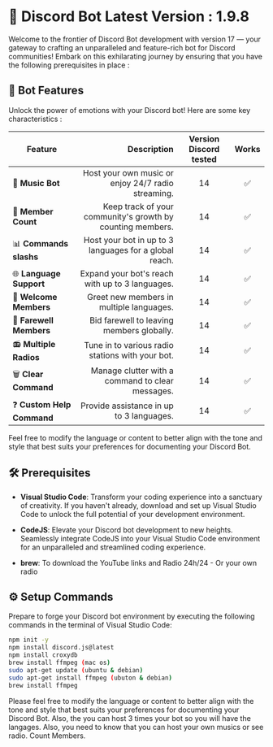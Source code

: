 # 🚀 Discord Bot Latest Version : 1.9.8

Welcome to the frontier of Discord Bot development with version 17 — your gateway to crafting an unparalleled and feature-rich bot for Discord communities! Embark on this exhilarating journey by ensuring that you have the following prerequisites in place : 

## 🚦 Bot Features

Unlock the power of emotions with your Discord bot! Here are some key characteristics :

|      Feature       |          Description           | Version Discord tested | Works |
|------------------|-----------------------------:|:-------:|:----:|
| 🎵 **Music Bot**   | Host your own music or enjoy 24/7 radio streaming. |   14   |  ✅  |
| 👥 **Member Count**| Keep track of your community's growth by counting members. |   14   |  ✅  |
| 📊 **Commands slashs** | Host your bot in up to 3 languages for a global reach. |   14   |  ✅  |
| 🌐 **Language Support** | Expand your bot's reach with up to 3 languages. |   14   |  ✅  |
| 👋 **Welcome Members** | Greet new members in multiple languages. |   14   |  ✅  |
| 👋 **Farewell Members** | Bid farewell to leaving members globally. |   14   |  ✅  |
| 📻 **Multiple Radios** | Tune in to various radio stations with your bot. |   14   |  ✅  |
| 🗑️ **Clear Command** | Manage clutter with a command to clear messages. |   14   |  ✅  |
| ❓ **Custom Help Command** | Provide assistance in up to 3 languages. |   14   |  ✅  |


Feel free to modify the language or content to better align with the tone and style that best suits your preferences for documenting your Discord Bot.


## 🛠️ Prerequisites

- **Visual Studio Code**: Transform your coding experience into a sanctuary of creativity. If you haven't already, download and set up Visual Studio Code to unlock the full potential of your development environment.

- **CodeJS**: Elevate your Discord bot development to new heights. Seamlessly integrate CodeJS into your Visual Studio Code environment for an unparalleled and streamlined coding experience.

- **brew**: To download the YouTube links and Radio 24h/24 - Or your own radio


## ⚙️ Setup Commands

Prepare to forge your Discord bot environment by executing the following commands in the terminal of Visual Studio Code:

```bash
npm init -y
npm install discord.js@latest
npm install croxydb
brew install ffmpeg (mac os)
sudo apt-get update (ubuntu & debian)
sudo apt-get install ffmpeg (ubuton & debian)
brew install ffmpeg
```

Please feel free to modify the language or content to better align with the tone and style that best suits your preferences for documenting your Discord Bot.
Also, the you can host 3 times your bot so you will have the langages. Also, you need to know that you can host your own musics or see radio. Count Members. 
